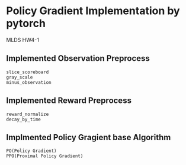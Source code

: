 # Policy Gradient Implementation by pytorch

MLDS HW4-1

## Implemented Observation Preprocess

```
slice_scoreboard
gray_scale
minus_observation
```

## Implemented Reward Preprocess

```
reward_normalize
decay_by_time
```

## Implmented Policy Gragient base Algorithm

```
PO(Policy Gradient)
PPO(Proximal Policy Gradient)
```
